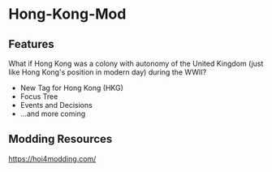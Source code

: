# Hong-Kong-Mod
## Features
What if Hong Kong was a colony with autonomy of the United Kingdom (just like Hong Kong's position in modern day) during the WWII? 

* New Tag for Hong Kong (HKG)
* Focus Tree
* Events and Decisions
* ...and more coming

## Modding Resources

https://hoi4modding.com/
